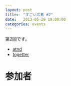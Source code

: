 ```yaml
---
layout: post
title:  "すごい広島 #2"
date:   2013-05-29 19:00:00
categories: events
---
```


第2回です。

* [atnd](http://atnd.org/events/39927)
* [togetter](http://togetter.com/li/510364)

<!-- 概要 -->

# 参加者
